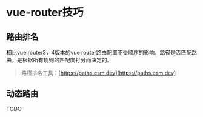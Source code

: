 # vue-router技巧


## 路由排名

相比vue router3，4版本的vue router路由配置不受顺序的影响，路径是否匹配路由，是根据所有规则的匹配度打分而决定的。

> 路径排名工具：[https://paths.esm.dev](https://paths.esm.dev)


## 动态路由

TODO

